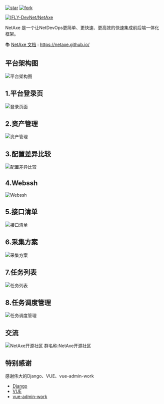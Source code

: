 <a href='https://gitee.com/IFLY-DevNet/net-axe/stargazers'><img src='https://gitee.com/IFLY-DevNet/net-axe/badge/star.svg?theme=dark' alt='star'></img></a>
<a href='https://gitee.com/IFLY-DevNet/net-axe/members'><img src='https://gitee.com/IFLY-DevNet/net-axe/badge/fork.svg?theme=white' alt='fork'></img></a>

[![IFLY-DevNet/NetAxe](https://gitee.com/IFLY-DevNet/net-axe/widgets/widget_card.svg?colors=2877c7,e0e0e0,bddcff,e3e9ed,666666,9b9b9b)](https://gitee.com/IFLY-DevNet/net-axe)




NetAxe 是一个让NetDevOps更简单、更快速、更高效的快速集成前后端一体化框架。

📚 [NetAxe 文档](https://netaxe.github.io/) : https://netaxe.github.io/


## 平台架构图

![平台架构图](https://cdn.staticaly.com/gh/xuehaoweng/netaxe-image@master/架构图.3vrmin46me00.webp)
##  1.平台登录页

![登录页面](https://cdn.staticaly.com/gh/xuehaoweng/netaxe-image@master/netaxe-login.78afwmigsc00.webp)

##  2.资产管理
![资产管理](https://cdn.staticaly.com/gh/xuehaoweng/netaxe-image@master/netaxe-asset.71legxrjo540.webp)

##  3.配置差异比较
![配置差异比较](https://cdn.staticaly.com/gh/xuehaoweng/netaxe-image@master/netaxe-git-diff.60gnker70dk0.webp)

##  4.Webssh
![Webssh](https://www.hualigs.cn/image/63326a5be2bf5.jpghttps://cdn.staticaly.com/gh/xuehaoweng/netaxe-image@master/netaxe-webssh.3rs5vtioxe80.webp)

##  5.接口清单

![接口清单](https://cdn.staticaly.com/gh/xuehaoweng/netaxe-image@master/netaxe-interface.5pje0o1za4w0.webp)

##  6.采集方案
![采集方案](https://cdn.staticaly.com/gh/xuehaoweng/netaxe-image@master/netzxe-collect.4yf0qcxemhk0.webp)

##  7.任务列表
![任务列表](https://cdn.staticaly.com/gh/xuehaoweng/netaxe-image@master/netaxe-task.58uns0zatss0.webp)

##  8.任务调度管理
![任务调度管理](https://cdn.staticaly.com/gh/xuehaoweng/netaxe-image@master/netaxe-dispatch.3x68huinuzi0.webp)



## 交流
![NetAxe开源社区](https://cdn.staticaly.com/gh/xuehaoweng/netaxe-image@master/3c8e897b626b93601b189d2c8547f17.6fbwktzs5kg0.webp)
群名称:NetAxe开源社区

## 特别感谢
感谢伟大的Django、VUE、vue-admin-work
- [Django](https://github.com/django/django)
- [VUE](https://github.com/vuejs/vue)
- [vue-admin-work](https://github.com/qingqingxuan/vue-admin-work)
